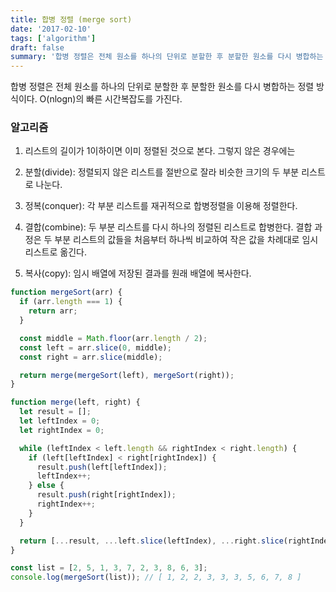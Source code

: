 ```yaml
---
title: 합병 정렬 (merge sort)
date: '2017-02-10'
tags: ['algorithm']
draft: false
summary: '합병 정렬은 전체 원소를 하나의 단위로 분할한 후 분할한 원소를 다시 병합하는 정렬 방식이다.'
---
```


합병 정렬은 전체 원소를 하나의 단위로 분할한 후 분할한 원소를 다시 병합하는 정렬 방식이다.
O(nlogn)의 빠른 시간복잡도를 가진다.

### 알고리즘

1. 리스트의 길이가 1이하이면 이미 정렬된 것으로 본다. 그렇지 않은 경우에는

2. 분할(divide): 정렬되지 않은 리스트를 절반으로 잘라 비슷한 크기의 두 부분 리스트로 나눈다.

3. 정복(conquer): 각 부분 리스트를 재귀적으로 합병정렬을 이용해 정렬한다.

4. 결합(combine): 두 부분 리스트를 다시 하나의 정렬된 리스트로 합병한다.
   결합 과정은 두 부분 리스트의 값들을 처음부터 하나씩 비교하여 작은 값을 차례대로 임시 리스트로 옮긴다.
5. 복사(copy): 임시 배열에 저장된 결과를 원래 배열에 복사한다.

```javascript
function mergeSort(arr) {
  if (arr.length === 1) {
    return arr;
  }

  const middle = Math.floor(arr.length / 2);
  const left = arr.slice(0, middle);
  const right = arr.slice(middle);

  return merge(mergeSort(left), mergeSort(right));
}

function merge(left, right) {
  let result = [];
  let leftIndex = 0;
  let rightIndex = 0;

  while (leftIndex < left.length && rightIndex < right.length) {
    if (left[leftIndex] < right[rightIndex]) {
      result.push(left[leftIndex]);
      leftIndex++;
    } else {
      result.push(right[rightIndex]);
      rightIndex++;
    }
  }

  return [...result, ...left.slice(leftIndex), ...right.slice(rightIndex)];
}

const list = [2, 5, 1, 3, 7, 2, 3, 8, 6, 3];
console.log(mergeSort(list)); // [ 1, 2, 2, 3, 3, 3, 5, 6, 7, 8 ]
```
